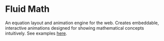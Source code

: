 # Fluid Math
An equation layout and animation engine for the web. Creates embeddable, interactive animations designed for showing mathematical concepts intuitively. See examples [here](https://mathiasronimus.github.io/Algebra-Animations/).
